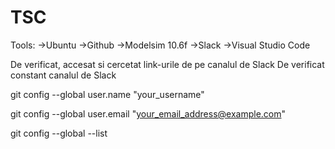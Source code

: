 # TSC

Tools:
 ->Ubuntu
 ->Github
 ->Modelsim 10.6f
 ->Slack
 ->Visual Studio Code

De verificat, accesat si cercetat link-urile de pe canalul de Slack
De verificat constant canalul de Slack


git config --global user.name "your_username"

git config --global user.email "your_email_address@example.com"

git config --global --list